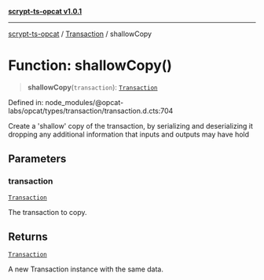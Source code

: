 [**scrypt-ts-opcat v1.0.1**](../../../README.md)

***

[scrypt-ts-opcat](../../../README.md) / [Transaction](../README.md) / shallowCopy

# Function: shallowCopy()

> **shallowCopy**(`transaction`): [`Transaction`](../../../classes/Transaction.md)

Defined in: node\_modules/@opcat-labs/opcat/types/transaction/transaction.d.cts:704

Create a 'shallow' copy of the transaction, by serializing and deserializing
it dropping any additional information that inputs and outputs may have hold

## Parameters

### transaction

[`Transaction`](../../../classes/Transaction.md)

The transaction to copy.

## Returns

[`Transaction`](../../../classes/Transaction.md)

A new Transaction instance with the same data.
